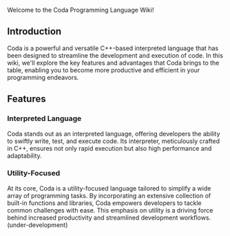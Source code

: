 Welcome to the Coda Programming Language Wiki!

## Introduction

Coda is a powerful and versatile C++-based interpreted language that has been designed to streamline the development and execution of code. In this wiki, we'll explore the key features and advantages that Coda brings to the table, enabling you to become more productive and efficient in your programming endeavors.

## Features

### Interpreted Language

Coda stands out as an interpreted language, offering developers the ability to swiftly write, test, and execute code. Its interpreter, meticulously crafted in C++, ensures not only rapid execution but also high performance and adaptability.

### Utility-Focused

At its core, Coda is a utility-focused language tailored to simplify a wide array of programming tasks. By incorporating an extensive collection of built-in functions and libraries, Coda empowers developers to tackle common challenges with ease. This emphasis on utility is a driving force behind increased productivity and streamlined development workflows. (under-development)
